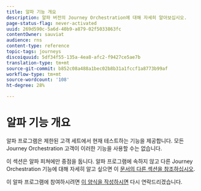```yaml
---
title: 알파 기능 개요
description: 알파 버전의 Journey Orchestration에 대해 자세히 알아보십시오.
page-status-flag: never-activated
uuid: 269d590c-5a6d-40b9-a879-02f5033863fc
contentOwner: sauviat
audience: rns
content-type: reference
topic-tags: journeys
discoiquuid: 5df34f55-135a-4ea8-afc2-f9427ce5ae7b
translation-type: tm+mt
source-git-commit: b852c08a488a1bec02b8b31a1fccf1a8773b99af
workflow-type: tm+mt
source-wordcount: '108'
ht-degree: 28%

---
```



# 알파 기능 개요

알파 프로그램은 제한된 고객 세트에서 현재 테스트하는 기능을 제공합니다. 모든 Journey Orchestration 고객이 이러한 기능을 사용할 수는 없습니다.

이 섹션은 알파 피쳐에만 중점을 둡니다. 알파 프로그램에 속하지 않고 다른 Journey Orchestration 기능에 대해 자세히 알고 싶으면 이 [문서의 다른 섹션을 참조하십시오](../../journey-orchestration-home.md).

이 알파 프로그램에 참여하시려면 [이 양식을 작성하시면](https://forms.office.com/Pages/ResponsePage.aspx?id=Wht7-jR7h0OUrtLBeN7O4RuhNDklrkhHrsBisppjRThURDJTTUxWSTBJQU1OSTBTVjMwUDRIQURDNS4u) 다시 연락드리겠습니다.


